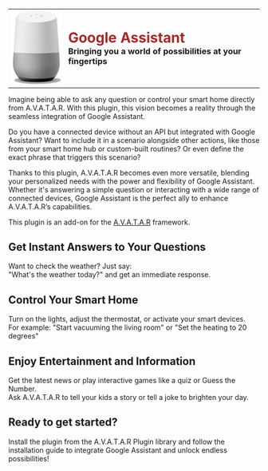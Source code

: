 <table style="border: none;">
  <tr>
    <td style="border: none;"><img src="google-assistant/assets/images/google-assistant0.png" alt="Google Assistant Logo" width="120"></td>
    <td style="border: none;">
      <h1 style="margin: 0;color: brown;">Google Assistant</h1>
      <h3 style="margin: 0;">Bringing you a world of possibilities at your fingertips</h3>
    </td>
  </tr>
</table>

Imagine being able to ask any question or control your smart home directly from A.V.A.T.A.R. With this plugin, this vision becomes a reality through the seamless integration of Google Assistant.

Do you have a connected device without an API but integrated with Google Assistant? Want to include it in a scenario alongside other actions, like those from your smart home hub or custom-built routines? Or even define the exact phrase that triggers this scenario?

Thanks to this plugin, A.V.A.T.A.R becomes even more versatile, blending your personalized needs with the power and flexibility of Google Assistant. Whether it's answering a simple question or interacting with a wide range of connected devices, Google Assistant is the perfect ally to enhance A.V.A.T.A.R’s capabilities.

This plugin is an add-on for the [A.V.A.T.A.R](https://avatar-home-automation.github.io/docs) framework. 

## Get Instant Answers to Your Questions
Want to check the weather? Just say:  
"What's the weather today?" and get an immediate response.

## Control Your Smart Home
Turn on the lights, adjust the thermostat, or activate your smart devices.  
For example: "Start vacuuming the living room" or "Set the heating to 20 degrees"

## Enjoy Entertainment and Information
Get the latest news or play interactive games like a quiz or Guess the Number.  
Ask A.V.A.T.A.R to tell your kids a story or tell a joke to brighten your day.

## Ready to get started? 
Install the plugin from the A.V.A.T.A.R Plugin library and follow the installation guide to integrate Google Assistant and unlock endless possibilities!

